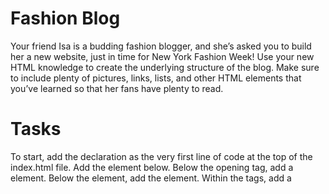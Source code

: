 # Fashion Blog
Your friend Isa is a budding fashion blogger, and she’s asked you to build her a new website, just in time for New York Fashion Week!
Use your new HTML knowledge to create the underlying structure of the blog. Make sure to include plenty of pictures, links, lists, and other HTML elements that you’ve learned so that her fans have plenty to read.

# Tasks

To start, add the <!DOCTYPE html> declaration as the very first line of code at the top of the index.html file. Add the <html> element below.
Below the <html> opening tag, add a <head> element. Below the <head> element, add the <body> element.
Within the <head> tags, add a <title> element. Title the website “Everyday with Isa”.
Directly below the opening <body> tag, add an <h1> that says:
“An Insider’s Guide to NYFW”
Below that, add an <h2> that says:
“Getting Tickets & Picking the Shows”
Below that, add an <h2> that says:
“Dressing for the Shows”

Here’s Isa’s first dispatch from Fashion Week! Let’s add a blog post. Between the <h1> and first <h2> tag, add a <p> tag that says:
“NYFW can be both amazingly fun & incredibly overwhelming, especially if you’ve never been. Luckily, I’m here to give you an insider’s guide and make your first show a pleasurable experience. By taking my tips and tricks, and following your gut, you’ll have an unforgettable experience!”

Between the first and second <h2> tags, add another paragraph to the post using the <p> tag:
“If you’re lucky or connected you can get an invite, sans the price tag. But I wasn’t so lucky or connected my first 2 years so I’m here to help you out. First, plan out which shows are most important to you and make a schedule and this is a biggie: SET A BUDGET. If you’re worrying about blowing your cash the whole time you won’t have fun. Then check out prices, days, and times and prioritize the designers you want to see most. Lastly, purchase your tickets and get excited!”

After the last <h2> tag, add a final paragraph that says:
“Always be true to your own sense of style, if you don’t you’ll be uncomfortable the whole time and it will show. Remember, NYFW is about expressing yourself and taking in what the designers have chosen to express through their new lines. Also it’s important to wear shoes you’ll be comfortable in all day. Obviously you want to look good, but you’ll be on your feet all day long, so be prepared.”

Of course, this wouldn’t be a fashion blog without some images. Above each paragraph, add an <img> tag and set its src to be one of the following links:
https://content.codecademy.com/courses/learn-html/elements-and-structure/image-one.jpeg
https://content.codecademy.com/courses/learn-html/elements-and-structure/image-two.jpeg
https://content.codecademy.com/courses/learn-html/elements-and-structure/image-three.jpeg

Your first blog post is complete! Now let’s add an image of Isa, so her readers get to know her. Below the opening body tag, add an <img> tag with the following source:
https://content.codecademy.com/courses/learn-html/elements-and-structure/profile.jpg
Below the <img> tag, add an <h3> that says “by Isabelle Rodriguez | 1 day ago”
Isa wants her readers to know that she’s written a lot more than one post. Let’s make a list of some related blog posts. Beneath the last paragraph, add a <h4> tag that says “Related Content”. Underneath that header tag, create an unordered list.
The unordered list should have the following four items:
“How To Style Boyfriend Jeans”
“When Print Is Too Much”
“The Overalls Trend”
“Fall’s It Color: Blush”

Let’s get Isa’s blog connected to the rest of the web! In the first paragraph, turn ‘NYFW’ into a link and have it go to: https://en.wikipedia.org/wiki/New_York_Fashion_Week.

Make sure to include the target="_blank" attribute so that it opens in a new page.


Isa wants to make sure that her friends can get in touch with her. At the bottom of your body, add a new <div> and set its id='contact'. Inside the <div>, create a new <p> tag and put the following contact information inside of it:

email: isa@fashionblog.com | phone: 917-555-1098 | address: 371 284th St, New York, NY, 10001


Inside the contact <div>, put <strong> opening and closing tags around “email”, “phone”, and “address”.


Let’s make the profile picture a link to the contact section of the webpage. Find the profile <img> tag, and surround it by opening and closing <a> tags. In the <a> tag, set href="#contact".


Congrats! You’ve got the beginnings of a solid fashion blog. Feel free to make modifications and practice your HTML by adding more content.

You made it past the finish line! If you're done, be sure to check off all the tasks for this project.


localhost:8000


1/17 complete
Back

